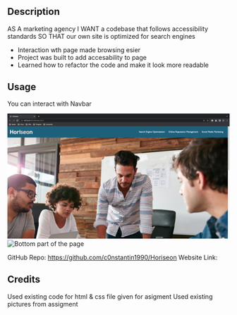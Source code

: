 # <Horiseon>

## Description

AS A marketing agency
I WANT a codebase that follows accessibility standards
SO THAT our own site is optimized for search engines

- Interaction wth page made browsing esier
- Project was built to add accesability to page
- Learned how to refactor the code and make it look more readable

## Usage

You can interact with Navbar

![Top part of the page](/assets/screenshots/top-page.png)
![Bottom part of the page](/assets/screenshot/bottom-page.png)

GitHub Repo: https://github.com/c0nstantin1990/Horiseon
Website Link:

## Credits

Used existing code for html & css file given for asigment
Used existing pictures from assigment

